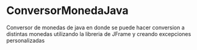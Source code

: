 # ConversorMonedaJava

Conversor de monedas de java en donde se puede hacer conversion a distintas monedas utilizando la libreria de JFrame y creando excepciones personalizadas
